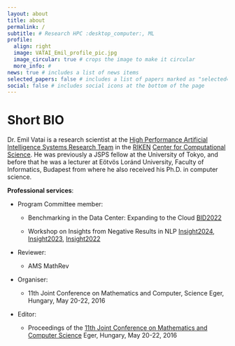 ```yaml
---
layout: about
title: about
permalink: /
subtitle: # Research HPC :desktop_computer:, ML
profile:
  align: right
  image: VATAI_Emil_profile_pic.jpg
  image_circular: true # crops the image to make it circular
  more_info: #
news: true # includes a list of news items
selected_papers: false # includes a list of papers marked as "selected={true}"
social: false # includes social icons at the bottom of the page
---
```


# Short BIO

Dr. Emil Vatai is a research scientist at the [High Performance Artificial Intelligence Systems Research Team](https://www.riken.jp/en/research/labs/r-ccs/high_perf_ai_sys/index.html) in the [RIKEN](https://www.riken.jp/) [Center for Computational Science](https://www.r-ccs.riken.jp/en/). He was previously a JSPS fellow at the University of Tokyo, and before that he was a lecturer at Eötvös Loránd University, Faculty of Informatics, Budapest from where he also received his Ph.D. in computer science.


**Professional services**:

- Program Committee member:

    - Benchmarking in the Data Center: Expanding to the Cloud [BID2022](https://parallel.computer/)

    - Workshop on Insights from Negative Results in NLP [Insight2024](https://insights-workshop.github.io/2024/pc/), [Insight2023](https://insights-workshop.github.io/2023/pc/), [Insight2022](https://insights-workshop.github.io/2022/pc/)

- Reviewer:

    - AMS MathRev

- Organiser:

    - 11th Joint Conference on Mathematics and Computer, Science Eger, Hungary, May 20-22, 2016

- Editor:

    - Proceedings of the [11th Joint Conference on Mathematics and Computer Science](http://ceur-ws.org/Vol-2046/) Eger, Hungary, May 20-22, 2016
